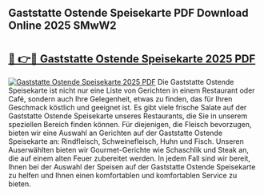 ## Gaststatte Ostende Speisekarte PDF Download Online 2025 SMwW2

# <h2><a href="http://gcbo6ul.nevu.top/?p=Gaststatte+Ostende+Speisekarte">🔗 👉🔴 Gaststatte Ostende Speisekarte 2025 PDF</a></h2>

[![Gaststatte Ostende Speisekarte 2025 PDF](https://i.imgur.com/dBaPXMq.png)](http://gcbo6ul.nevu.top/?p=Gaststatte+Ostende+Speisekarte)
Die Gaststatte Ostende Speisekarte ist nicht nur eine Liste von Gerichten in einem Restaurant oder Café, sondern auch Ihre Gelegenheit, etwas zu finden, das für Ihren Geschmack köstlich und geeignet ist. Es gibt viele frische Salate auf der Gaststatte Ostende Speisekarte unseres Restaurants, die Sie in unserem speziellen Bereich finden können. Für diejenigen, die Fleisch bevorzugen, bieten wir eine Auswahl an Gerichten auf der Gaststatte Ostende Speisekarte an: Rindfleisch, Schweinefleisch, Huhn und Fisch. Unseren Auserwählten bieten wir Gourmet-Gerichte wie Schaschlik und Steak an, die auf einem alten Feuer zubereitet werden. In jedem Fall sind wir bereit, Ihnen bei der Auswahl der Speisen auf der Gaststatte Ostende Speisekarte zu helfen und Ihnen einen komfortablen und komfortablen Service zu bieten.
